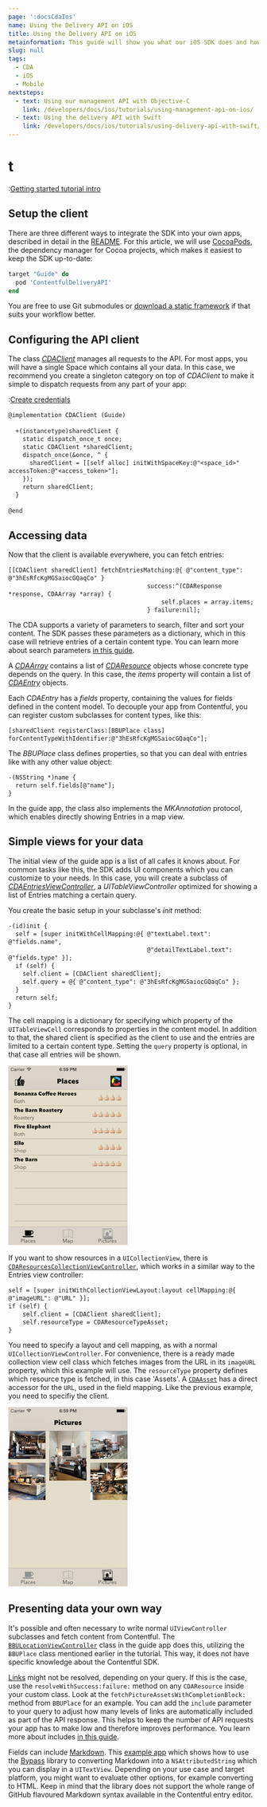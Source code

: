 ```yaml
---
page: ':docsCdaIos'
name: Using the Delivery API on iOS
title: Using the Delivery API on iOS
metainformation: This guide will show you what our iOS SDK does and how you can use it to build content-driven apps.
slug: null
tags:
  - CDA
  - iOS
  - Mobile
nextsteps:
  - text: Using our management API with Objective-C
    link: /developers/docs/ios/tutorials/using-management-api-on-ios/
  - text: Using the delivery API with Swift
    link: /developers/docs/ios/tutorials/using-delivery-api-with-swift/
---
```


# t

:[Getting started tutorial intro](../../_partials/getting-started-intro.md)

## Setup the client

There are three different ways to integrate the SDK into your own apps, described in detail in the [README][2]. For this article, we will use [CocoaPods][8], the dependency manager for Cocoa projects, which makes it easiest to keep the SDK up-to-date:

~~~ruby
target "Guide" do
  pod 'ContentfulDeliveryAPI'
end
~~~

You are free to use Git submodules or [download a static framework][18] if that suits your workflow better.

## Configuring the API client

The class [_CDAClient_][3] manages all requests to the API. For most apps, you will have a single Space which contains all your data. In this case, we recommend you create a singleton category on top of _CDAClient_ to make it simple to dispatch requests from any part of your app:

:[Create credentials](../../_partials/credentials.md)

~~~objc
@implementation CDAClient (Guide)

  +(instancetype)sharedClient {
    static dispatch_once_t once;
    static CDAClient *sharedClient;
    dispatch_once(&once, ^ {
      sharedClient = [[self alloc] initWithSpaceKey:@"<space_id>" accessToken:@"<access_token>"];
    });
    return sharedClient;
  }

@end
~~~

## Accessing data

Now that the client is available everywhere, you can fetch entries:

~~~objc
[[CDAClient sharedClient] fetchEntriesMatching:@{ @"content_type": @"3hEsRfcKgMGSaiocGQaqCo" }
                                       success:^(CDAResponse *response, CDAArray *array) {
                                           self.places = array.items;
                                       } failure:nil];
~~~

The CDA supports a variety of parameters to search, filter and sort your content. The SDK passes these parameters as a dictionary, which in this case will retrieve entries of a certain content type. You can learn more about search parameters [in this guide][20].

A [_CDAArray_][5] contains a list of [_CDAResource_][6] objects whose concrete type depends on the query. In this case, the _items_ property will contain a list of [_CDAEntry_][7] objects.

Each _CDAEntry_ has a _fields_ property, containing the values for fields defined in the content model. To decouple your app from Contentful, you can register custom subclasses for content types, like this:

~~~objc
[sharedClient registerClass:[BBUPlace class] forContentTypeWithIdentifier:@"3hEsRfcKgMGSaiocGQaqCo"];
~~~

The _BBUPlace_ class defines properties, so that you can deal with entries like with any other value object:

~~~objc
-(NSString *)name {
  return self.fields[@"name"];
}
~~~

In the guide app, the class also implements the _MKAnnotation_ protocol, which enables directly showing Entries in a map view.

## Simple views for your data

The initial view of the guide app is a list of all cafes it knows about. For common tasks like this, the SDK adds UI components which you can customize to your needs. In this case, you will create a subclass of [_CDAEntriesViewController_][4], a _UITableViewController_ optimized for showing a list of Entries matching a certain query.

You create the basic setup in your subclasse's _init_ method:

~~~objc
-(id)init {
  self = [super initWithCellMapping:@{ @"textLabel.text": @"fields.name",
                                       @"detailTextLabel.text": @"fields.type" }];
  if (self) {
    self.client = [CDAClient sharedClient];
    self.query = @{ @"content_type": @"3hEsRfcKgMGSaiocGQaqCo" };
  }
  return self;
}
~~~

The cell mapping is a dictionary for specifying which property of the `UITableViewCell` corresponds to properties in the content model. In addition to that, the shared client is specified as the client to use and the entries are limited to a certain content type. Setting the `query` property is optional, in that case all entries will be shown.

![*CDAEntriesViewController* in action](https://raw.githubusercontent.com/contentful-labs/guide-app-ios/master/Screenshots/menu.png)

If you want to show resources in a `UICollectionView`, there is [`CDAResourcesCollectionViewController`][9], which works in a similar way to the Entries view controller:

~~~objc
self = [super initWithCollectionViewLayout:layout cellMapping:@{ @"imageURL": @"URL" }];
if (self) {
    self.client = [CDAClient sharedClient];
    self.resourceType = CDAResourceTypeAsset;
}
~~~

You need to specify a layout and cell mapping, as with a normal `UICollectionViewController`. For convenience, there is a ready made collection view cell class which fetches images from the URL in its `imageURL` property, which this example will use. The `resourceType` property defines which resource type is fetched, in this case 'Assets'. A [`CDAAsset`][10] has a direct accessor for the `URL`, used in the field mapping. Like the previous example, you need to specifiy the client.

![*CDAResourcesCollectionViewController* in action](https://raw.githubusercontent.com/contentful-labs/guide-app-ios/master/Screenshots/pictures.png)

## Presenting data your own way

It's possible and often necessary to write normal `UIViewController` subclasses and fetch content from Contentful. The [`BBULocationViewController`][11] class in the guide app does this, utilizing the `BBUPlace` class mentioned earlier in the tutorial. This way, it does not have specific knowledge about the Contentful SDK.

[Links][12] might not be resolved, depending on your query. If this is the case, use the `resolveWithSuccess:failure:` method on any `CDAResource` inside your custom class. Look at the `fetchPictureAssetsWithCompletionBlock:` method from `BBUPlace` for an example. You can add the `include` parameter to your query to adjust how many levels of links are automatically included as part of the API response. This helps to keep the number of API requests your app has to make low and therefore improves performance. You learn more about includes [in this guide][21].

Fields can include [Markdown][14]. This [example app][15] which shows how to use the [Bypass][16] library to converting Markdown into a `NSAttributedString` which you can display in a `UITextView`. Depending on your use case and target platform, you might want to evaluate other options, for example converting to HTML. Keep in mind that the library does not support the whole range of GitHub flavoured Markdown syntax available in the Contentful entry editor.

[1]: https://github.com/contentful/guide-app-ios
[10]: http://cocoadocs.org/docsets/ContentfulDeliveryAPI/1.9.2/Classes/CDAAsset.html
[11]: https://github.com/contentful/guide-app-ios/blob/master/Code/BBULocationViewController.m
[12]: /developers/docs/concepts/links/
[14]: /blog/2014/02/28/here-be-bold-headlines/
[15]: https://github.com/contentful/blog-app-ios
[16]: https://uncodin.github.io/bypass/
[17]: https://github.com/contentful/contentful.objc
[18]: https://static.contentful.com/downloads/iOS/ContentfulDeliveryAPI-1.9.2.zip
[19]: /developers/docs/references/authentication/
[2]: https://github.com/contentful/contentful.objc/blob/master/README.md
[20]: /developers/docs/references/content-delivery-api/#/reference/search-parameters
[21]: /developers/docs/references/content-delivery-api/#/reference/search-parameters/including-linked-entries
[3]: http://cocoadocs.org/docsets/ContentfulDeliveryAPI/1.9.2/Classes/CDAClient.html
[4]: http://cocoadocs.org/docsets/ContentfulDeliveryAPI/1.9.2/Classes/CDAEntriesViewController.html
[5]: http://cocoadocs.org/docsets/ContentfulDeliveryAPI/1.9.2/Classes/CDAArray.html
[6]: http://cocoadocs.org/docsets/ContentfulDeliveryAPI/1.9.2/Classes/CDAResource.html
[7]: http://cocoadocs.org/docsets/ContentfulDeliveryAPI/1.9.2/Classes/CDAEntry.html
[8]: https://cocoapods.org/
[9]: http://cocoadocs.org/docsets/ContentfulDeliveryAPI/1.9.2/Classes/CDAResourcesCollectionViewController.html
